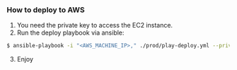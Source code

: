 ### How to deploy to AWS

1. You need the private key to access the EC2 instance.
2. Run the deploy playbook via ansible:

```bash
$ ansible-playbook -i "<AWS_MACHINE_IP>," ./prod/play-deploy.yml --private-key <key-location.pem> -u ubuntu
```

3. Enjoy
